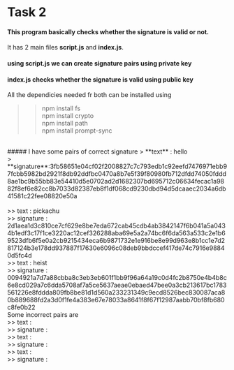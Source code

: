# Task 2
#### This program basically checks whether the signature is valid or not.
It has 2 main files **script.js** and **index.js**. 
#### using script.js we can create signature pairs using private key
#### index.js checks whether the signature is valid using public key
All the dependicies needed fr both can be installed using
>> npm install fs</br>
>> npm install crypto</br>
>> npm install path</br>
>> npm install prompt-sync</br>
</br>
##### I have some pairs of correct signature
> **text** : hello</br>
> **signature**:3fb58651e04cf02f2008827c7c793edb1c92eefd7476971ebb97fcbb5982bd2921f8db92ddfbc0470a8b7e5f39f80980fb712dfdd74050fddd8ae1bc9b55bb83e54410d5e0702ad2d1682307bd695712c06634fecac1a9882f8ef6e82cc8b7033d82387eb8f1df068cd9230dbd94d5dcaaec2034a6db41581c22fee08820e50a</br></br>
>> text : pickachu</br>
>> signature : 2d1aea1d3c810ce7cf629e8be7eda672cab45cdb4ab3842147f6b041a5a0434b1edf3c17f1ce3220ac12cef326288aba69e5a2a74bc6f6da563a533c2e1b69523dfb6f5e0a2cb9215434eca6b9871732e1e916be8e99d963e8b1cc1e7d2817124b3e178dd937887f17630e6096c08deb9bbdccef417de74c7916e98840d5fc4d</br>
>> text : heist</br>
>> signature : 0094921a7d7a88cbba8c3eb3eb601f1bb9f96a64a19c0d4fc2b8750e4b4b8c6e8cd029a7c6dda5708af7a5ce5637aeae0ebaed47bee0a3cb213617bc1783561226e8fddda809fb8be81d1d560a233231349c9ecd8526bec830087aca80b889688fd2a3d0f1fe4a383e67e78033a8641f8f67f12987aabb70bf8fb680c8fe0b22
</br>
Some incorrect pairs are</br>
>> text :</br>
>> signature :</br>
>> text :</br>
>> signature :</br>
>> text :</br>
>> signature :</br>
